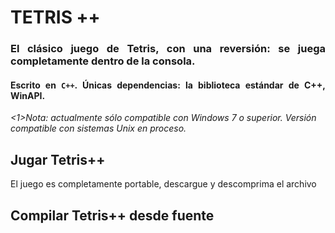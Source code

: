 <html>
<body>
<h1>TETRIS ++</h1>
<div style ="text-align: justify">
<h3>El clásico juego de Tetris, con una reversión: se juega completamente dentro de la consola.</h3>
<h4>Escrito en <code>C++</code>. Únicas dependencias: la biblioteca estándar de C++, WinAPI.</h4>
</div>

<i><1>Nota: actualmente sólo compatible con Windows 7 o superior. Versión compatible con sistemas Unix en proceso.</i>

<h2>Jugar Tetris++</h2>
El juego es completamente portable, descargue y descomprima el archivo <a href="./TETRIS++_v0-1.zip"></a>


<h2>Compilar Tetris++ desde fuente</h2>

</body>
</html>